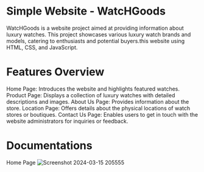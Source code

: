 # Simple Website - WatcHGoods
WatcHGoods is a website project aimed at providing information about luxury watches. This project showcases various luxury watch brands and models, catering to enthusiasts and potential buyers.this website using HTML, CSS, and JavaScript.

# Features Overview
Home Page: Introduces the website and highlights featured watches.
Product Page: Displays a collection of luxury watches with detailed descriptions and images.
About Us Page: Provides information about the store.
Location Page: Offers details about the physical locations of watch stores or boutiques.
Contact Us Page: Enables users to get in touch with the website administrators for inquiries or feedback.

# Documentations
Home Page
![Screenshot 2024-03-15 205555](https://github.com/Wardth/HTML-Project/assets/115174247/cddb1a34-6c16-4a8b-b6f7-4e3bf1187b28)
